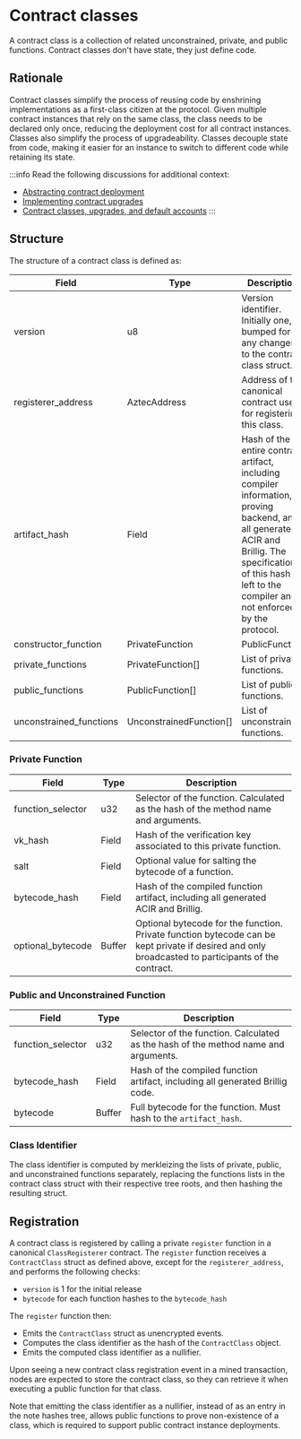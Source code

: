 # Contract classes

A contract class is a collection of related unconstrained, private, and public functions. Contract classes don't have state, they just define code.

## Rationale

Contract classes simplify the process of reusing code by enshrining implementations as a first-class citizen at the protocol. Given multiple contract instances that rely on the same class, the class needs to be declared only once, reducing the deployment cost for all contract instances. Classes also simplify the process of upgradeability. Classes decouple state from code, making it easier for an instance to switch to different code while retaining its state.

:::info
Read the following discussions for additional context:

- [Abstracting contract deployment](https://forum.aztec.network/t/proposal-abstracting-contract-deployment/2576)
- [Implementing contract upgrades](https://forum.aztec.network/t/implementing-contract-upgrades/2570)
- [Contract classes, upgrades, and default accounts](https://forum.aztec.network/t/contract-classes-upgrades-and-default-accounts/433)
  :::

## Structure

The structure of a contract class is defined as:

<!-- prettier-ignore -->
| Field | Type | Description |
|----------|----------|----------|
| version | u8 | Version identifier. Initially one, bumped for any changes to the contract class struct. |
| registerer_address | AztecAddress | Address of the canonical contract used for registering this class. |
| artifact_hash | Field | Hash of the entire contract artifact, including compiler information, proving backend, and all generated ACIR and Brillig. The specification of this hash is left to the compiler and not enforced by the protocol. |
| constructor_function | PrivateFunction | PublicFunction | Constructor for instances of this class. |
| private_functions | PrivateFunction[] | List of private functions. |
| public_functions | PublicFunction[] | List of public functions. |
| unconstrained_functions | UnconstrainedFunction[] | List of unconstrained functions. |

<!-- TODO: Do we need the artifact hash, if we're including the artifact hash of each individual function? -->
<!-- NOTE: I'm deliberately omitting the portal bytecode hash here. -->

### Private Function

<!-- prettier-ignore -->
| Field | Type | Description |
|----------|----------|----------|
| function_selector | u32 | Selector of the function. Calculated as the hash of the method name and arguments. |
| vk_hash | Field | Hash of the verification key associated to this private function. |
| salt | Field | Optional value for salting the bytecode of a function. |
| bytecode_hash | Field | Hash of the compiled function artifact, including all generated ACIR and Brillig. |
| optional_bytecode | Buffer | Optional bytecode for the function. Private function bytecode can be kept private if desired and only broadcasted to participants of the contract. |

### Public and Unconstrained Function

<!-- prettier-ignore -->
| Field | Type | Description |
|----------|----------|----------|
| function_selector | u32 | Selector of the function. Calculated as the hash of the method name and arguments. |
| bytecode_hash | Field | Hash of the compiled function artifact, including all generated Brillig code. |
| bytecode | Buffer | Full bytecode for the function. Must hash to the `artifact_hash`. |

<!-- TODO: Expand on the bytecode commitment scheme and bytecode_hash, both here and for private fns. -->

### Class Identifier

The class identifier is computed by merkleizing the lists of private, public, and unconstrained functions separately, replacing the functions lists in the contract class struct with their respective tree roots, and then hashing the resulting struct.

## Registration

A contract class is registered by calling a private `register` function in a canonical `ClassRegisterer` contract. The `register` function receives a `ContractClass` struct as defined above, except for the `registerer_address`, and performs the following checks:

- `version` is 1 for the initial release
- `bytecode` for each function hashes to the `bytecode_hash`

The `register` function then:

- Emits the `ContractClass` struct as unencrypted events.
- Computes the class identifier as the hash of the `ContractClass` object.
- Emits the computed class identifier as a nullifier.

Upon seeing a new contract class registration event in a mined transaction, nodes are expected to store the contract class, so they can retrieve it when executing a public function for that class.

Note that emitting the class identifier as a nullifier, instead of as an entry in the note hashes tree, allows public functions to prove non-existence of a class, which is required to support public contract instance deployments.
